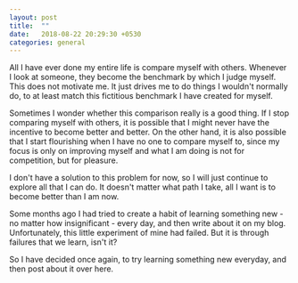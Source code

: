 ```yaml
---
layout: post
title:  ""
date:   2018-08-22 20:29:30 +0530
categories: general
---
```


All I have ever done my entire life is compare myself with others. Whenever I look at someone, they become the benchmark by which I judge myself. This does not motivate me. It just drives me to do things I wouldn't normally do, to at least match this fictitious benchmark I have created for myself.

Sometimes I wonder whether this comparison really is a good thing. If I stop comparing myself with others, it is possible that I might never have the incentive to become better and better. On the other hand, it is also possible that I start flourishing when I have no one to compare myself to, since my focus is only on improving myself and what I am doing is not for competition, but for pleasure.

I don't have a solution to this problem for now, so I will just continue to explore all that I can do. It doesn't matter what path I take, all I want is to become better than I am now.

Some months ago I had tried to create a habit of learning something new - no matter how insignificant - every day, and then write about it on my blog. Unfortunately, this little experiment of mine had failed. But it is through failures that we learn, isn't it?

So I have decided once again, to try learning something new everyday, and then post about it over here.
